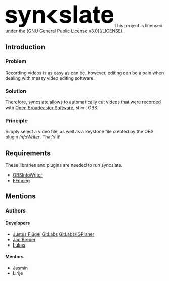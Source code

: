 <img src="logo.png" alt="Logo" height="70" >
This project is licensed under the [GNU General Public License v3.0](/LICENSE).

## Introduction
### Problem
Recording videos is as easy as can be, however, editing can be a pain when dealing with messy video editing software.

### Solution
Therefore, syncslate allows to automatically cut videos that were recorded
with [Open Broadcaster Software](https://obsproject.com/), short OBS. 

### Principle
Simply select a video file, as well as a keystone file created by the OBS plugin
[*InfoWriter*](https://github.com/partouf/OBSInfoWriter). That's it!

## Requirements
These libraries and plugins are needed to run syncslate.
* [OBSInfoWriter](https://github.com/partouf/OBSInfoWriter)
* [FFmpeg](https://ffmpeg.org/) 

## Mentions
### Authors
#### Developers
* [Justus Flügel](http://github.com/technikkeller) [GitLabs](https://gitlab.com/LarsKlette) [GitLabs/IGPlaner](https://gitlab.com/LarsKlette/IGPLANER)
* [Jan Breuer](https://github.com/breuxi)
* [Lukas](https://github.com/luki)

#### Mentors
* Jasmin
* Lirije
